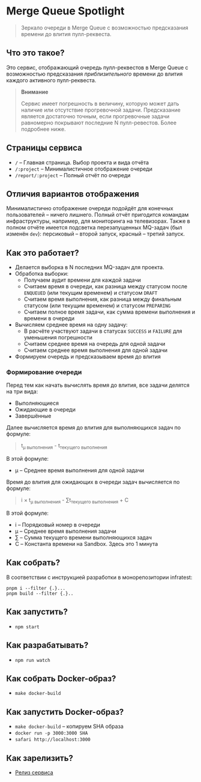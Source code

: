 # Merge Queue Spotlight

> Зеркало очереди в Merge Queue с возможностью предсказания времени до влития пулл-реквеста.

## Что это такое?

Это сервис, отображающий очередь пулл-реквестов в Merge Queue с возможностью предсказания *приблизительного* времени до влития каждого активного пулл-реквеста.

> **Внимание**
>
> Сервис имеет погрешность в величину, которую может дать наличие или отсутствие прогревочной задачи. Предсказание является достаточно точным, если прогревочные задачи равномерно покрывают последние N пулл-ревестов. Более подробнее ниже.

## Страницы сервиса

  * `/` – Главная страница. Выбор проекта и вида отчёта
  * `/:project` – Минималистичное отображение очереди
  * `/report/:project` – Полный отчёт по очереди

## Отличия вариантов отображения

Минималистично отображение очереди подойдёт для конечных пользователей – ничего лишнего. Полный отчёт пригодится командам инфраструктуры, например, для мониторинга на телевизорах. Также в полном отчёте имеется подсветка перезапущенных MQ-задач (был изменён `dev`): персиковый – второй запуск, красный – третий запуск.

## Как это работает?

  * Делается выборка в N последних MQ-задач для проекта.
  * Обработка выборки:
    * Получаем аудит времени для каждой задачи
    * Считаем время в очереди, как разница между статусом после `ENQUEUED` (или текущим временем) и статусом `DRAFT`
    * Считаем время выполнения, как разница между финальным статусом (или текущим временем) и статусом `PREPARING`
    * Считаем полное время задачи, как сумма времени выполнения и времени в очереди
  * Вычисляем среднее время на одну задачу:
    * В расчёте участвуют задачи в статусах `SUCCESS` и `FAILURE` для уменьшения погрешности
    * Считаем среднее время на очередь для одной задачи
    * Считаем среднее время выполнения для одной задачи
  * Формируем очередь и предсказываем время до влития

### Формирование очереди

Перед тем как начать вычислять время до влития, все задачи делятся на три вида:

  * Выполняющиеся
  * Ожидающие в очереди
  * Завершённые

Далее вычисляется время до влития для выполняющихся задач по формуле:

> t<sub>μ выполнения</sub> - t<sub>текущего выполнения</sub>

В этой формуле:

  * μ – Среднее время выполнения для одной задачи

Время до влития для ожидающих в очереди задач вычисляется по формуле:

> i × t<sub>μ выполнения</sub> - ∑t<sub>текущего выполнения</sub> + C

В этой формуле:

  * i – Порядковый номер в очереди
  * μ – Среднее время выполнения задачи
  * ∑ – Сумма текущего времени выполняющихся задач
  * C – Константа времени на Sandbox. Здесь это 1 минута

## Как собрать?

В соответствии с инструкцией разработки в монорепозитории infratest:

```
pnpm i --filter {.}...
pnpm build --filter {.}..
```

## Как запустить?

  * `npm start`

## Как разрабатывать?

  * `npm run watch`

## Как собрать Docker-образ?

  * `make docker-build`

## Как запустить Docker-образ?

  * `make docker-build` – копируем SHA образа
  * `docker run -p 3000:3000 SHA`
  * `safari http://localhost:3000`

## Как зарелизить?

* [Релиз сервиса](docs/release.md)
